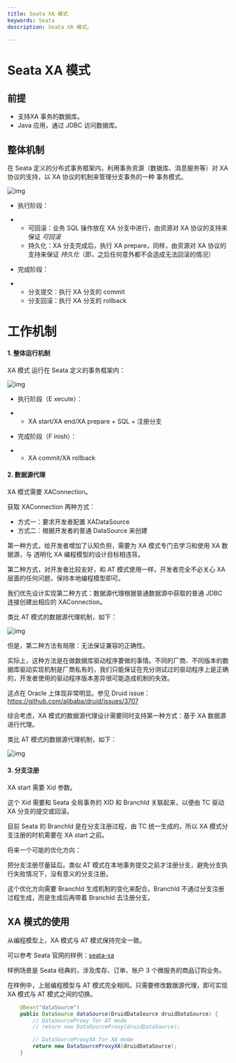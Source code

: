 ```yaml
---
title: Seata XA 模式
keywords: Seata
description: Seata XA 模式。

---
```


#  Seata XA 模式

## 前提

- 支持XA 事务的数据库。
- Java 应用，通过 JDBC 访问数据库。

## 整体机制

在 Seata 定义的分布式事务框架内，利用事务资源（数据库、消息服务等）对 XA 协议的支持，以 XA 协议的机制来管理分支事务的一种 事务模式。

![img](https://mmbiz.qpic.cn/mmbiz_png/8XkvNnTiapOODXhMq7lSW4fHRRa0EvINCBBfPegN1aYkRXEmxMnEFt2f8xV5pyVbY9L6pTmhQXM7OZTBUs7P3Lw/640?wx_fmt=png)

- 执行阶段：

- - 可回滚：业务 SQL 操作放在 XA 分支中进行，由资源对 XA 协议的支持来保证 *可回滚*
  - 持久化：XA 分支完成后，执行 XA prepare，同样，由资源对 XA 协议的支持来保证 *持久化*（即，之后任何意外都不会造成无法回滚的情况）

- 完成阶段：

- - 分支提交：执行 XA 分支的 commit
  - 分支回滚：执行 XA 分支的 rollback

# 工作机制

#### 1. 整体运行机制

XA 模式 运行在 Seata 定义的事务框架内：

![img](https://mmbiz.qpic.cn/mmbiz_png/8XkvNnTiapOODXhMq7lSW4fHRRa0EvINCgesnUic0eEoBM4cHgbcybuXX8MRs4v9M7gDPM4Zib83W7wxP7r2qYgmA/640?wx_fmt=png)

- 执行阶段（E xecute）：

- - XA start/XA end/XA prepare + SQL + 注册分支

- 完成阶段（F inish）：

- - XA commit/XA rollback

#### 2. 数据源代理

XA 模式需要 XAConnection。

获取 XAConnection 两种方式：

- 方式一：要求开发者配置 XADataSource
- 方式二：根据开发者的普通 DataSource 来创建

第一种方式，给开发者增加了认知负担，需要为 XA 模式专门去学习和使用 XA 数据源，与 透明化 XA 编程模型的设计目标相违背。

第二种方式，对开发者比较友好，和 AT 模式使用一样，开发者完全不必关心 XA 层面的任何问题，保持本地编程模型即可。

我们优先设计实现第二种方式：数据源代理根据普通数据源中获取的普通 JDBC 连接创建出相应的 XAConnection。

类比 AT 模式的数据源代理机制，如下：

![img](https://mmbiz.qpic.cn/mmbiz_png/8XkvNnTiapOODXhMq7lSW4fHRRa0EvINCBp8qwfiadnF3VpdXVGY5YMFzt4QFo7Nas81qFB4japicMeD376Kxuu3Q/640?wx_fmt=png)

但是，第二种方法有局限：无法保证兼容的正确性。

实际上，这种方法是在做数据库驱动程序要做的事情。不同的厂商、不同版本的数据库驱动实现机制是厂商私有的，我们只能保证在充分测试过的驱动程序上是正确的，开发者使用的驱动程序版本差异很可能造成机制的失效。

这点在 Oracle 上体现非常明显。参见 Druid issue：https://github.com/alibaba/druid/issues/3707

综合考虑，XA 模式的数据源代理设计需要同时支持第一种方式：基于 XA 数据源进行代理。

类比 AT 模式的数据源代理机制，如下：

![img](https://mmbiz.qpic.cn/mmbiz_png/8XkvNnTiapOODXhMq7lSW4fHRRa0EvINCcqvY2bOEC0NoCLRlg0humicdTaaF7kFawH8xXLE2s1xvB9T4vibCRmtg/640?wx_fmt=png)

#### 3. 分支注册

XA start 需要 Xid 参数。

这个 Xid 需要和 Seata 全局事务的 XID 和 BranchId 关联起来，以便由 TC 驱动 XA 分支的提交或回滚。

目前 Seata 的 BranchId 是在分支注册过程，由 TC 统一生成的，所以 XA 模式分支注册的时机需要在 XA start 之前。

将来一个可能的优化方向：

把分支注册尽量延后。类似 AT 模式在本地事务提交之前才注册分支，避免分支执行失败情况下，没有意义的分支注册。

这个优化方向需要 BranchId 生成机制的变化来配合。BranchId 不通过分支注册过程生成，而是生成后再带着 BranchId 去注册分支。

## XA 模式的使用

从编程模型上，XA 模式与 AT 模式保持完全一致。

可以参考 Seata 官网的样例：[seata-xa](https://github.com/seata/seata-samples/tree/master/seata-xa)

样例场景是 Seata 经典的，涉及库存、订单、账户 3 个微服务的商品订购业务。

在样例中，上层编程模型与 AT 模式完全相同。只需要修改数据源代理，即可实现 XA 模式与 AT 模式之间的切换。

```java
    @Bean("dataSource")
    public DataSource dataSource(DruidDataSource druidDataSource) {
        // DataSourceProxy for AT mode
        // return new DataSourceProxy(druidDataSource);

        // DataSourceProxyXA for XA mode
        return new DataSourceProxyXA(druidDataSource);
    }
```

